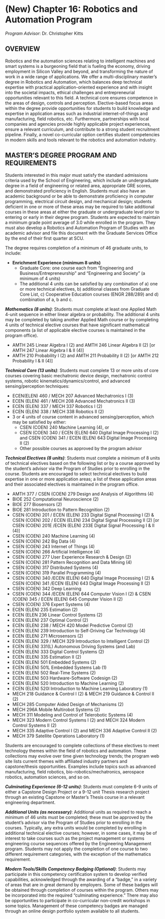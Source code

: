 # (New) Chapter 16: Robotics and Automation Program

_Program Advisor_: Dr. Christopher Kitts

## OVERVIEW

Robotics and the automation sciences relating to intelligent machines and smart systems is a burgeoning field that is fueling the economy, driving employment in Silicon Valley and beyond, and transforming the nature of work in a wide range of applications. We offer a multi-disciplinary master’s degree in Robotics and Automation, which balances deep technical expertise with practical application-oriented experience and with insight into the societal impacts, ethical challenges and entrepreneurial opportunities relevant to this field. A technical core ensures competence in the areas of design, controls and perception. Elective-based focus areas within the degree provide opportunities for students to build knowledge and expertise in application areas such as industrial internet-of-things and manufacturing, field robotics, etc. Furthermore, partnerships with local companies and agencies provide highly applicable project experiences, ensure a relevant curriculum, and contribute to a strong student recruitment pipeline. Finally, a novel co-curricular option certifies student competencies in modern skills and tools relevant to the robotics and automation industry.

## MASTER’S DEGREE PROGRAM AND REQUIREMENTS

Students interested in this major must satisfy the standard admissions criteria used by the School of Engineering, which include an undergraduate degree in a field of engineering or related area, appropriate GRE scores, and demonstrated proficiency in English. Students must also have an academic background or be able to demonstrate proficiency in computer programming, electrical circuit design, and mechanical design; students deficient in one or more of these areas may be required to take additional courses in these areas at either the graduate or undergraduate level prior to entering or early in their degree program. Students are expected to maintain a minimum grade point average of 3.0 while enrolled in the program. They must also develop a Robotics and Automation Program of Studies with an academic advisor and file this document with the Graduate Services Office by the end of their first quarter at SCU.

The degree requires completion of a minimum of 46 graduate units, to include:

* **Enrichment Experience (minimum 8 units)**
  * Graduate Core: one course each from “Engineering and Business/Entrepreneurship” and “Engineering and Society” (a minimum of 4 units)
  * The additional 4 units can be satisfied by any combination of a) one or more technical electives, b) additional classes from Graduate Core List, c) Cooperative Education courses (ENGR 288/289) and d) combination of a, b and c.

_**Mathematics (8 units)**_: Students must complete at least one Applied Math 4-unit sequence in either linear algebra or probability. The additional 4 units may be completed by taking another Applied Math course or by completing 4 units of technical elective courses that have significant mathematical components (a list of applicable elective courses is maintained in the program office).

* AMTH 245 Linear Algebra I (2) and AMTH 246 Linear Algebra II (2) \[or AMTH 247 Linear Algebra I & II (4)]
* AMTH 210 Probability I (2) and AMTH 211 Probability II (2) \[or AMTH 212 Probability I & II (4)]

_**Technical Core (13 units)**_: Students must complete 13 or more units of core courses covering basic mechatronic device design, mechatronic control systems, robotic kinematics/dynamics/control, and advanced sensing/perception techniques:

* ECEN(ELEN) 460 / MECH 207 Advanced Mechatronics I (3)
* ECEN (ELEN) 461 / MECH 208 Advanced Mechatronics II (3)
* ECEN (ELEN) 337 / MECH 337 Robotics I (2)
* ECEN (ELEN) 338 / MECH 338 Robotics II (2)
* 3 or 4 units of course content in advanced sensing/perception, which may be satisfied by either:
  * CSEN (COEN) 240 Machine Learning (4), or
  * CSEN (COEN) 340 / ECEN (ELEN) 640 Digital Image Processing I (2) and CSEN (COEN) 341 / ECEN (ELEN) 643 Digital Image Processing II (2)
  * Other possible courses as approved by the program advisor

_**Technical Electives (8 units)**_: Students must complete a minimum of 8 units of technical electives based on the following list or by a course approved by the student’s advisor via the Program of Studies prior to enrolling in the course. Students are encouraged to select technical electives to build expertise in one or more application areas; a list of these application areas and their associated electives is maintained in the program office.

* AMTH 377 / CSEN (COEN) 279 Design and Analysis of Algorithms (4)
* BIOE 252 Computational Neuroscience (2)
* BIOE 277 Biosensors (2)
* BIOE 281 Introduction to Pattern Recognition (2)
* CSEN (COEN) 201 / ECEN (ELEN) 233 Digital Signal Processing I (2) & CSEN (COEN) 202 / ECEN (ELEN) 234 Digital Signal Processing II (2) \[or CSEN (COEN) 201E /ECEN (ELEN) 233E Digital Signal Processing I & II (4)]
* CSEN (COEN) 240 Machine Learning (4)
* CSEN (COEN) 242 Big Data (4)
* CSEN (COEN) 243 Internet of Things (4)
* CSEN (COEN) 266 Artificial Intelligence (4)
* CSEN (COEN) 277 User Experience Research & Design (2)
* CSEN (COEN) 281 Pattern Recognition and Data Mining (4)
* CSEN (COEN) 317 Distributed Systems (4)
* CSEN (COEN) 319 Parallel Programming (4)
* CSEN (COEN) 340 /ECEN (ELEN) 640 Digital Image Processing I (2) & CSEN (COEN) 341 /ECEN (ELEN) 643 Digital Image Processing II (2)
* CSEN (COEN) 342 Deep Learning
* CSEN (COEN) 344 /ECEN (ELEN) 644 Computer Vision I (2) & CSEN (COEN) 345 / ECEN (ELEN) 645 Computer Vision II (2)
* CSEN (COEN) 376 Expert Systems (4)
* ECEN (ELEN) 235 Estimation (2)
* ECEN (ELEN 236 Linear Control Systems (2)
* ECEN (ELEN) 237 Optimal Control (2)
* ECEN (ELEN) 238 / MECH 420 Model Predictive Control (2)
* ECEN (ELEN) 239 Introduction to Self-Driving Car Technology (4)
* ECEN (ELEN) 271 Microsensors (2)
* ECEN (ELEN) 329 / MECH 329 Introduction to Intelligent Control (2)
* ECEN (ELEN) 331(L) Autonomous Driving Systems (and Lab)
* ECEN (ELEN) 333 Digital Control Systems (2)
* ECEN (ELEN) 335 Estimation II (2)
* ECEN (ELEN) 501 Embedded Systems (2)
* ECEN (ELEN) 501L Embedded Systems Lab (1)
* ECEN (ELEN) 502 Real-Time Systems (2)
* ECEN (ELEN) 503 Hardware-Software Codesign (2)
* ECEN (ELEN) 520 Introduction to Machine Learning (2)
* ECEN (ELEN) 520l Introduction to Machine Learning Laboratory (1)
* MECH 218 Guidance & Control I (2) & MECH 219 Guidance & Control II (2)
* MECH 285 Computer Aided Design of Mechanisms (2)
* MECH 296A Mobile Multirobot Systems (2)
* MECH 311 Modeling and Control of Telerobotic Systems (4)
* MECH 323 Modern Control Systems I (2) and MECH 324 Modern Control Systems II (2)
* MECH 335 Adaptive Control I (2) and MECH 336 Adaptive Control II (2)
* MECH 379 Satellite Operations Laboratory (1)

Students are encouraged to complete collections of these electives to meet technology themes within the field of robotics and automation. These collections may evolve over time given technology trends; the program web site lists current themes with affiliated industry partners and capstone/thesis opportunities. Examples include topics such as advanced manufacturing, field robotics, bio-robotics/mechatronics, aerospace robotics, automation sciences, and so on.

_**Culminating Experience (6-12 units)**_: Students must complete 6-9 units of either a Capstone Design Project or a 9-12 unit Thesis research project through an existing Capstone or Master’s Thesis course in a relevant engineering department.

_**Additional Units (as necessary)**_: Additional units as required to reach a minimum of 46 units must be completed; these must be approved by the student’s advisor via the Program of Studies prior to enrolling in the courses. Typically, any extra units would be completed by enrolling in additional technical elective courses; however, in some cases, it may be of interest to take courses such as the project management or systems engineering course sequences offered by the Engineering Management program.  Students may not apply the completion of one course to two different requirement categories, with the exception of the mathematics requirement.

_**Modern Tools/Skills Competency Badging (Optional)**_: Students may participate in this competency certification system to develop verified capabilities, acknowledged through the awarding of a “badge,” in a variety of areas that are in great demand by employers. Some of these badges will be obtained through completion of courses within the program. Others may be incorporated into the required “culminating experience.” There may also be opportunities to participate in co-curricular non-credit workshops in some topics. Management of these competency badges are managed through an online design portfolio system available to all students.
